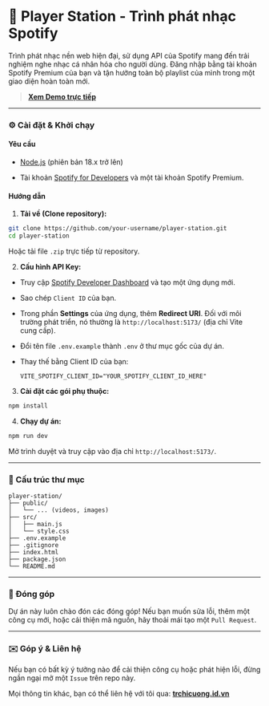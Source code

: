 # 🎵 Player Station - Trình phát nhạc Spotify

Trình phát nhạc nền web hiện đại, sử dụng API của Spotify mang đến trải nghiệm nghe nhạc cá nhân hóa cho người dùng. Đăng nhập bằng tài khoản Spotify Premium của bạn và tận hưởng toàn bộ playlist của mình trong một giao diện hoàn toàn mới.

> [**Xem Demo trực tiếp**](https://play.trchicuong.id.vn/)

---

### ⚙️ Cài đặt & Khởi chạy

#### Yêu cầu

* [Node.js](https://nodejs.org/) (phiên bản 18.x trở lên)

* Tài khoản [Spotify for Developers](https://developer.spotify.com/dashboard/) và một tài khoản Spotify Premium.

#### Hướng dẫn

1. **Tải về (Clone repository):**
```bash
git clone https://github.com/your-username/player-station.git
cd player-station
```
Hoặc tải file `.zip` trực tiếp từ repository.

2. **Cấu hình API Key:**

* Truy cập [Spotify Developer Dashboard](https://developer.spotify.com/dashboard/) và tạo một ứng dụng mới.

* Sao chép `Client ID` của bạn.

* Trong phần **Settings** của ứng dụng, thêm **Redirect URI**. Đối với môi trường phát triển, nó thường là `http://localhost:5173/` (địa chỉ Vite cung cấp).

* Đổi tên file `.env.example` thành `.env` ở thư mục gốc của dự án.

* Thay thế bằng Client ID của bạn:

  ```
  VITE_SPOTIFY_CLIENT_ID="YOUR_SPOTIFY_CLIENT_ID_HERE"
  ```

3. **Cài đặt các gói phụ thuộc:**
```bash
npm install
```

4. **Chạy dự án:**
```bash
npm run dev
```

Mở trình duyệt và truy cập vào địa chỉ `http://localhost:5173/`.

---

### 📁 Cấu trúc thư mục

```
player-station/
├── public/
│   └── ... (videos, images)
├── src/
│   ├── main.js
│   └── style.css
├── .env.example
├── .gitignore
├── index.html
├── package.json
└── README.md
```

---

### 🤝 Đóng góp

Dự án này luôn chào đón các đóng góp! Nếu bạn muốn sửa lỗi, thêm một công cụ mới, hoặc cải thiện mã nguồn, hãy thoải mái tạo một `Pull Request`.

---

### ✉️ Góp ý & Liên hệ

Nếu bạn có bất kỳ ý tưởng nào để cải thiện công cụ hoặc phát hiện lỗi, đừng ngần ngại mở một `Issue` trên repo này.

Mọi thông tin khác, bạn có thể liên hệ với tôi qua:
[**trchicuong.id.vn**](https://trchicuong.id.vn/)